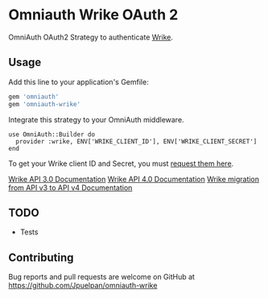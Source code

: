 # Omniauth Wrike OAuth 2

OmniAuth OAuth2 Strategy to authenticate [Wrike](https://www.wrike.com).

## Usage

Add this line to your application's Gemfile:

```ruby
gem 'omniauth'
gem 'omniauth-wrike'
```

Integrate this strategy to your OmniAuth middleware.

```
use OmniAuth::Builder do
  provider :wrike, ENV['WRIKE_CLIENT_ID'], ENV['WRIKE_CLIENT_SECRET']
end
```

To get your Wrike client ID and Secret, you must [request them here](https://developers.wrike.com/getting-started/).

[Wrike API 3.0 Documentation](https://developers.wrike.com/documentation-v3/api/overview)
[Wrike API 4.0 Documentation](https://developers.wrike.com/documentation/api/overview)
[Wrike migration from API v3 to API v4 Documentation](https://developers.wrike.com/documentation/api/migrations)

## TODO

- Tests

## Contributing

Bug reports and pull requests are welcome on GitHub at https://github.com/Jpuelpan/omniauth-wrike
